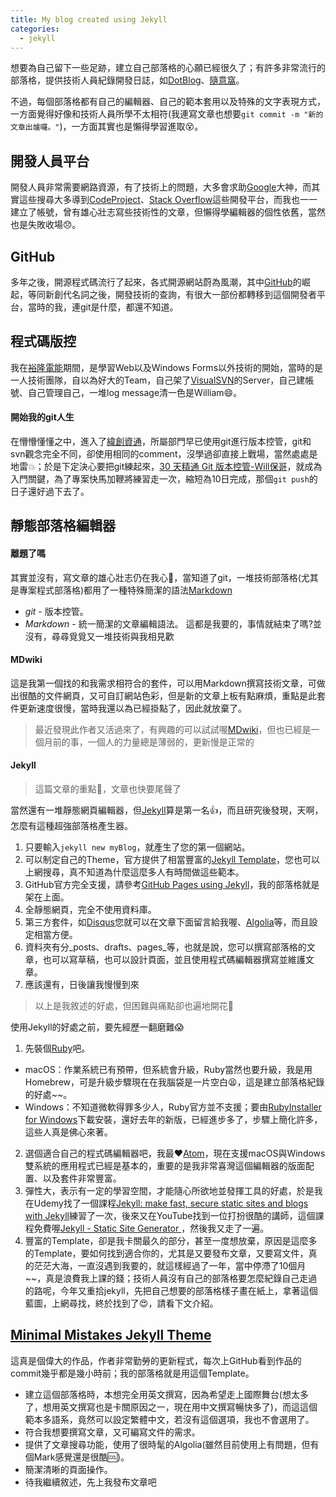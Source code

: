 ```yaml
---
title: My blog created using Jekyll
categories:
  - jekyll
---
```


想要為自己留下一些足跡，建立自己部落格的心願已經很久了；有許多非常流行的部落格，提供技術人員紀錄開發日誌，如[DotBlog](https://dotblogs.com.tw/)、[隨意窩](http://blog.xuite.net/)。

不過，每個部落格都有自己的編輯器、自己的範本套用以及特殊的文字表現方式，一方面覺得好像和技術人員所學不太相符(我連寫文章也想要`git commit -m "新的文章出爐囉。"`)，一方面其實也是懶得學習進取😵。

## 開發人員平台
開發人員非常需要網路資源，有了技術上的問題，大多會求助[Google](https://google.com)大神，而其實這些搜尋大多導到[CodeProject](https://www.codeproject.com)、[Stack Overflow](https://stackoverflow.com)這些開發平台，而我也一一建立了帳號，曾有雄心壯志寫些技術性的文章，但懶得學編輯器的個性依舊，當然也是失敗收場😞。

## GitHub
多年之後，開源程式碼流行了起來，各式開源網站蔚為風潮，其中[GitHub](https://github.com)的崛起，等同新創代名詞之後，開發技術的查詢，有很大一部份都轉移到這個開發者平台，當時的我，連git是什麼，都還不知道。

## 程式碼版控
我在[裕隆電能](https://www.yulon-energy.com/tw/evOfficial/)期間，是學習Web以及Windows Forms以外技術的開始，當時的是一人技術團隊，自以為好大的Team，自己架了[VisualSVN](https://www.visualsvn.com)的Server，自己建帳號、自己管理自己，一堆log message清一色是William😄。

#### 開始我的git人生
在懵懵懂懂之中，進入了[緯創資通](https://wistron.com)，所屬部門早已使用git進行版本控管，git和svn觀念完全不同，卻使用相同的comment，沒學過卻直接上戰場，當然處處是地雷💥；於是下定決心要把git練起來，[30 天精通 Git 版本控管-Will保哥](https://github.com/doggy8088/Learn-Git-in-30-days)，就成為入門關鍵，為了專案快馬加鞭將練習走一次，縮短為10日完成，那個`git push`的日子還好過下去了。

## 靜態部落格編輯器

#### **離題了嗎**
其實並沒有，寫文章的雄心壯志仍在我心💙，當知道了git，一堆技術部落格(尤其是專案程式部落格)都用了一種特殊簡潔的語法[Markdown](https://en.wikipedia.org/wiki/Markdown)
* _git_ - 版本控管。
* _Markdown_ - 統一簡潔的文章編輯語法。
這都是我要的，事情就結束了嗎?並沒有，尋尋覓覓又一堆技術與我相見歡

#### MDwiki
這是我第一個找的和我需求相符合的套件，可以用Markdown撰寫技術文章，可做出很酷的文件網頁，又可自訂網站色彩，但是新的文章上板有點麻煩，重點是此套件更新速度很慢，當時我還以為已經掛點了，因此就放棄了。
> 最近發現此作者又活過來了，有興趣的可以試試喔[MDwiki](http://dynalon.github.io/mdwiki/#!index.md)，但也已經是一個月前的事，一個人的力量總是薄弱的，更新慢是正常的

#### Jekyll
>這篇文章的重點🌋，文章也快要尾聲了

當然還有一堆靜態網頁編輯器，但[Jekyll](https://jekyllrb.com/)算是第一名👍，而且研究後發現，天啊，怎麼有這種超強部落格產生器。
1. 只要輸入`jekyll new myBlog`，就產生了您的第一個網站。
2. 可以制定自己的Theme，官方提供了相當豐富的[Jekyll Template](https://jekyllrb.com/docs/templates/)，您也可以上網搜尋，真不知道為什麼這麼多人有時間做這些範本。
3. GitHub官方完全支援，請參考[GitHub Pages using Jekyll](https://help.github.com/articles/using-jekyll-as-a-static-site-generator-with-github-pages/)，我的部落格就是架在上面。
4. 全靜態網頁，完全不使用資料庫。
5. 第三方套件，如[Disqus](https://disqus.com)您就可以在文章下面留言給我喔、[Algolia](https://www.algolia.com/)等，而且設定相當方便。
6. 資料夾有分_posts、drafts、pages_等，也就是說，您可以撰寫部落格的文章，也可以寫草稿，也可以設計頁面，並且使用程式碼編輯器撰寫並維護文章。
7. 應該還有，日後讓我慢慢到來

>以上是我敘述的好處，但困難與痛點卻也遍地開花:sunflower:

使用Jekyll的好處之前，要先經歷一翻磨難😱
1. 先裝個[Ruby](https://www.ruby-lang.org/en/)吧。
  * macOS：作業系統已有預帶，但系統會升級，Ruby當然也要升級，我是用Homebrew，可是升級步驟現在在我腦袋是一片空白😫，這是建立部落格紀錄的好處~~。
  * Windows：不知道微軟得罪多少人，Ruby官方並不支援；要由[RubyInstaller for Windows](https://rubyinstaller.org/)下載安裝，還好去年的新版，已經進步多了，步驟上簡化許多，這些人真是佛心來著。
2. 選個適合自己的程式碼編輯器吧，我最❤️[Atom](https://atom.io/)，現在支援macOS與Windows雙系統的應用程式已經是基本的，重要的是我非常喜灣這個編輯器的版面配置、以及套件非常豐富。
3. 彈性大，表示有一定的學習空間，才能隨心所欲地並發揮工具的好處，於是我在Udemy找了一個課程[Jekyll: make fast, secure static sites and blogs with Jekyll](https://www.udemy.com/static-website-generator-fast-secure-sites-blogs-with-jekyll/learn/v4/announcements?ids=759304)練習了一次，後來又在YouTube找到一位打扮很酷的講師，這個課程免費喔[Jekyll - Static Site Generator ](https://youtu.be/T1itpPvFWHI)，然後我又走了一遍。
4. 豐富的Template，卻是我卡關最久的部分，甚至一度想放棄，原因是這麼多的Template，要如何找到適合你的，尤其是又要發布文章，又要寫文件，真的茫茫大海，一直沒遇到我要的，就這樣經過了一年，當中停滯了10個月~~，真是浪費我上課的錢；技術人員沒有自己的部落格要怎麼紀錄自己走過的路呢，今年又重拾jekyll，先把自己想要的部落格樣子畫在紙上，拿著這個藍圖，上網尋找，終於找到了😍，請看下文介紹。

## [Minimal Mistakes Jekyll Theme](https://mmistakes.github.io/minimal-mistakes/)
這真是個偉大的作品，作者非常勤勞的更新程式，每次上GitHub看到作品的commit幾乎都是幾小時前；我的部落格就是用這個Template。
* 建立這個部落格時，本想完全用英文撰寫，因為希望走上國際舞台(想太多了，想用英文撰寫也是卡關原因之一，現在用中文撰寫暢快多了)，而這這個範本多語系，竟然可以設定繁體中文，若沒有這個選項，我也不會選用了。
* 符合我想要撰寫文章，又可編寫文件的需求。
* 提供了文章搜尋功能，使用了很時髦的Algolia(雖然目前使用上有問題，但有個Mark感覺還是很酷🆒)。
* 簡潔清晰的頁面操作。
* 待我繼續敘述，先上我發布文章吧
